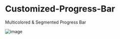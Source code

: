 # Customized-Progress-Bar
Multicolored &amp; Segmented Progress Bar



![image](https://github.com/user-attachments/assets/a1e0bef2-0256-4989-9b19-0b2a6b732164)

